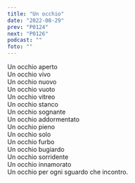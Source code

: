 ```yaml
---
title: "Un occhio"
date: "2022-08-29"
prev: "P0124"
next: "P0126"
podcast: ""
foto: ""
---
```


Un occhio aperto  
Un occhio vivo  
Un occhio nuovo  
Un occhio vuoto  
Un occhio vitreo  
Un occhio stanco  
Un occhio sognante  
Un occhio addormentato  
Un occhio pieno  
Un occhio solo  
Un occhio furbo  
Un occhio bugiardo  
Un occhio sorridente  
Un occhio innamorato  
Un occhio per ogni sguardo che incontro.
